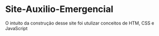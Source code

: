 # Site-Auxilio-Emergencial

O intuito da construção desse site foi utulizar conceitos de HTM, CSS e JavaScript
